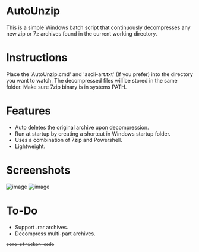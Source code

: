 # AutoUnzip
This is a simple Windows batch script that continuously decompresses any new zip or 7z archives found in the current working directory.

# Instructions
Place the 'AutoUnzip.cmd' and 'ascii-art.txt' (If you prefer) into the directory you want to watch. The decompressed files will be stored in the same folder.
Make sure 7zip binary is in systems PATH.

# Features
- Auto deletes the original archive upon decompression.
- Run at startup by creating a shortcut in Windows startup folder.
- Uses a combination of 7zip and Powershell.
- Lightweight.

# Screenshots
![image](https://user-images.githubusercontent.com/68805132/216491768-3597caef-96b7-48fc-a126-d9f11c74ce00.png)
![image](https://user-images.githubusercontent.com/68805132/216492553-fae945d2-5aad-4120-8c81-a9f4b2afb89c.png)

# To-Do
- Support .rar archives.
- Decompress multi-part archives.
<pre><code><del>some stricken code</del>
